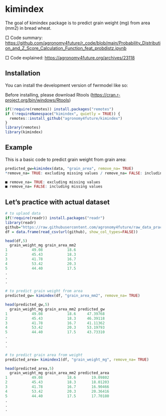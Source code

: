 <!-- README.md is generated from README.Rmd. Please edit that file -->

# kimindex

<!-- badges: start -->
<!-- badges: end -->

The goal of kimindex package is to predict grain weight (mg) from area (mm2) in bread wheat.

□ Code summary: https://github.com/agronomy4future/r_code/blob/main/Probability_Distribution_and_Z_Score_Calculation_Function_feat_probdistz.ipynb

□ Code explained: https://agronomy4future.org/archives/23118

## Installation

You can install the development version of fwrmodel like so:

Before installing, please download Rtools (https://cran.r-project.org/bin/windows/Rtools)

``` r
if(!require(remotes)) install.packages("remotes")
if (!requireNamespace("kimindex", quietly = TRUE)) {
  remotes::install_github("agronomy4future/kimindex")
}
library(remotes)
library(kimindex)
```

## Example

This is a basic code to predict grain weight from grain area:

``` r
predicted_gw=kimindex(data, "grain_area", remove_na= TRUE)
*remove_na= TRUE: excluding missing values / remove_na= FALSE: including missing values

■ remove_na= TRUE: excluding missing values
■ remove_na= FALSE: including missing values
```

## Let’s practice with actual dataset

``` r
# to uplaod data
if(!require(readr)) install.packages("readr")
library(readr)
github="https://raw.githubusercontent.com/agronomy4future/raw_data_practice/main/Philipp_et_al_2018.csv"
df = data.frame(read_csv(url(github), show_col_types=FALSE))

head(df,5)
  grain_weight_mg grain_area_mm2
1           49.08           18.6
2           45.43           18.3
3           41.78           16.7
4           53.42           20.3
5           44.40           17.5
.
.
.

# to predict grain weight from area
predicted_gw= kimindex(df, "grain_area_mm2", remove_na= TRUE)

head(predicted_gw,5)
  grain_weight_mg grain_area_mm2 predicted_gw
1           49.08           18.6     47.39768
2           45.43           18.3     46.39118
3           41.78           16.7     41.11362
4           53.42           20.3     53.19793
5           44.40           17.5     43.73310
.
.
.

# to predict grain area from weight
predicted_area= kimindex1(df, "grain_weight_mg", remove_na= TRUE)

head(predicted_area,5)
  grain_weight_mg grain_area_mm2 predicted_area
1           49.08           18.6       19.09802
2           45.43           18.3       18.01203
3           41.78           16.7       16.90466
4           53.42           20.3       20.36416
5           44.40           17.5       17.70180
.
.
.
```
